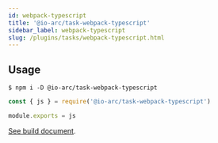 ```yaml
---
id: webpack-typescript
title: '@io-arc/task-webpack-typescript'
sidebar_label: webpack-typescript
slug: /plugins/tasks/webpack-typescript.html
---
```


## Usage

```shell
$ npm i -D @io-arc/task-webpack-typescript
```

```js title="webpack.config.js"
const { js } = require('@io-arc/task-webpack-typescript')

module.exports = js
```

[See build document](../../build/js.md).
